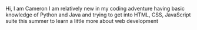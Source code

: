 Hi, I am Cameron I am relatively new in my coding adventure
having basic knowledge of Python and Java
and trying to get into HTML, CSS, JavaScript suite this summer
to learn a little more about web development

<!---
CamR504/CamR504 is a ✨ special ✨ repository because its `README.md` (this file) appears on your GitHub profile.
You can click the Preview link to take a look at your changes.
--->
